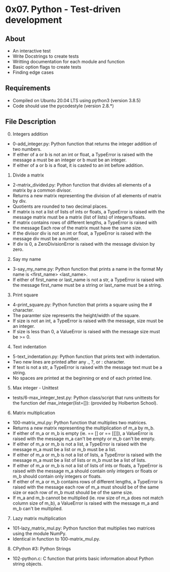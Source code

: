# 0x07. Python - Test-driven development
## About 
- An interactive test
- Write Docstrings to create tests
- Writting documentation for each module and function
- Basic option flags to create tests
- Finding edge cases
## Requirements
- Compiled on Ubuntu 20.04 LTS using python3 (version 3.8.5)
- Code should use the pycodestyle (version 2.8.*)
## File Description
0. Integers addition

- 0-add_integer.py: Python function that returns the integer addition of two numbers.
- If either of a or b is not an int or float, a TypeError is raised with the message a must be an integer or b must be an integer.
- If either of a or b is a float, it is casted to an int before addition.
1. Divide a matrix

- 2-matrix_divided.py: Python function that divides all elements of a matrix by a common divisor.
- Returns a new matrix representing the division of all elements of matrix by div.
- Quotients are rounded to two decimal places.
- If matrix is not a list of lists of ints or floats, a TypeError is raised with the message matrix must be a matrix (list of lists) of integers/floats.
- If matrix contains rows of different lengths, a TypeError is raised with the message Each row of the matrix must have the same size.
- If the divisor div is not an int or float, a TypeError is raised with the message div must be a number.
- If div is 0, a ZeroDivisionError is raised with the message division by zero.
2. Say my name

- 3-say_my_name.py: Python function that prints a name in the format My name is <first_name> <last_name>.
- If either of first_name or last_name is not a str, a TypeError is raised with the message first_name must be a string or last_name must be a string.
3. Print square

- 4-print_square.py: Python function that prints a square using the # character.
- The paramter size represents the height/width of the square.
- If size is not an int, a TypeError is raised with the message, size must be an integer.
- If size is less than 0, a ValueError is raised with the message size must be >= 0.
4. Text indentation

- 5-text_indentation.py: Python function that prints text with indentation.
- Two new lines are printed after any ., ?, or : character.
- If text is not a str, a TypeError is raised with the message text must be a string.
- No spaces are printed at the beginning or end of each printed line.
5. Max integer - Unittest

- tests/6-max_integer_test.py: Python class/script that runs unittests for the function def max_integer(list=[]): (provided by Holberton School).
6. Matrix multiplication

- 100-matrix_mul.py: Python function that multiplies two matrices.
- Returns a new matrix representing the multiplication of m_a by m_b.
- If either of m_a or m_b is empty (ie. == [] or == [[]]), a ValueError is raised with the message m_a can't be empty or m_b can't be empty.
- If either of m_a or m_b is not a list, a TypeError is raised with the message m_a must be a list or m_b must be a list.
- If either of m_a or m_b is not a list of lists, a TypeError is raised with the message m_a must be a list of lists or m_b must be a list of lists.
- If either of m_a or m_b is not a list of lists of ints or floats, a TypeError is raised with the message m_a should contain only integers or floats or m_b should contain only integers or floats.
- If either of m_a or m_b contains rows of different lengths, a TypeError is raised with the message each row of m_a must should be of the same size or each row of m_b must should be of the same size.
- If m_a and m_b cannot be multiplied (ie. row size of m_a does not match column size of m_b), a ValueError is raised with the message m_a and m_b can't be multiplied.
7. Lazy matrix multiplication

- 101-lazy_matrix_mul.py: Python function that multiplies two matrices using the module NumPy.
- Identical in function to 100-matrix_mul.py.
8. CPython #3: Python Strings

- 102-python.c: C function that prints basic information about Python string objects.
